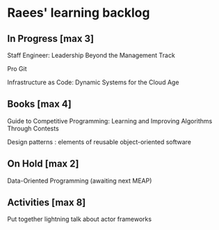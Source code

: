 # Raees' learning backlog

## In Progress [max 3]
Staff Engineer: Leadership Beyond the Management Track

Pro Git

Infrastructure as Code: Dynamic Systems for the Cloud Age

## Books [max 4]
Guide to Competitive Programming: Learning and Improving Algorithms Through Contests

Design patterns : elements of reusable object-oriented software

## On Hold [max 2]
Data-Oriented Programming (awaiting next MEAP)

## Activities [max 8]
Put together lightning talk about actor frameworks

